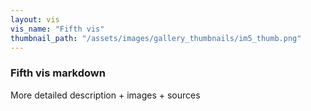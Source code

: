 ```yaml
---
layout: vis
vis_name: "Fifth vis"
thumbnail_path: "/assets/images/gallery_thumbnails/im5_thumb.png"
---
```


### Fifth vis markdown

More detailed description + images + sources